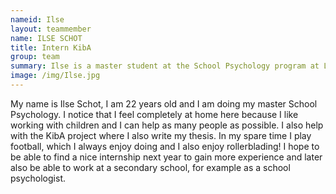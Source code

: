 ```yaml
---
nameid: Ilse
layout: teammember
name: ILSE SCHOT
title: Intern KibA
group: team
summary: Ilse is a master student at the School Psychology program at Leiden University and is doing an internship at the KibA project.
image: /img/Ilse.jpg
---
```



My name is Ilse Schot, I am 22 years old and I am doing my master School Psychology. I notice that I feel completely at home here because I like working with children and I can help as many people as possible. I also help with the KibA project where I also write my thesis. In my spare time I play football, which I always enjoy doing and I also enjoy rollerblading! I hope to be able to find a nice internship next year to gain more experience and later also be able to work at a secondary school, for example as a school psychologist. 
<br>
<br>
